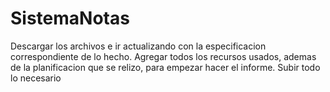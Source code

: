 # SistemaNotas
Descargar los archivos e ir actualizando con la especificacion correspondiente de lo hecho.
Agregar todos los recursos usados, ademas de la planificacion que se relizo, para empezar hacer el informe. Subir todo lo necesario
